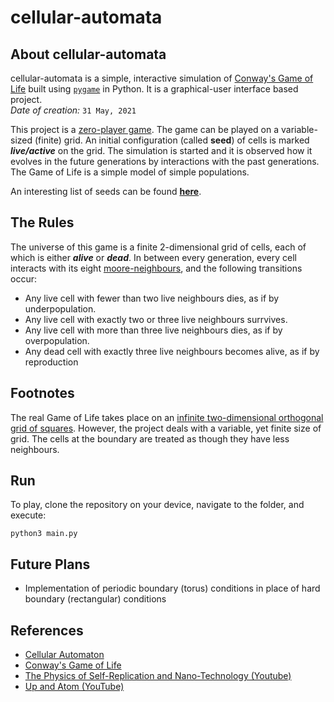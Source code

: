 # cellular-automata

## About cellular-automata

cellular-automata is a simple, interactive simulation of [Conway's Game of Life](https://en.wikipedia.org/wiki/Conway%27s_Game_of_Life) built using [`pygame`](https://www.pygame.org/docs/) in Python. It is a graphical-user interface based project. \
*Date of creation:* `31 May, 2021`

This project is a [zero-player game](https://en.wikipedia.org/wiki/Zero-player_game). The game can be played on a variable-sized (finite) grid. An initial configuration (called <b>seed</b>) of cells is marked *<b>live/active</b>* on the grid. The simulation is started and it is observed how it evolves in the future generations by interactions with the past generations. The Game of Life is a simple model of simple populations.

An interesting list of seeds can be found <b>[here](https://en.wikipedia.org/wiki/Conway%27s_Game_of_Life#Examples_of_patterns)</b>.

## The Rules

The universe of this game is a finite 2-dimensional grid of cells, each of which is either *<b>alive</b>* or *<b>dead</b>*. In between every generation, every cell interacts with its eight [moore-neighbours](https://en.wikipedia.org/wiki/Moore_neighborhood), and the following transitions occur:
- Any live cell with fewer than two live neighbours dies, as if by underpopulation.
- Any live cell with exactly two or three live neighbours surrvives.
- Any live cell with more than three live neighbours dies, as if by overpopulation.
- Any dead cell with exactly three live neighbours becomes alive, as if by reproduction

## Footnotes

The real Game of Life takes place on an [infinite two-dimensional orthogonal grid of squares](https://en.wikipedia.org/wiki/Square_tiling). However, the project deals with a variable, yet finite size of grid. The cells at the boundary are treated as though they have less neighbours.

## Run

To play, clone the repository on your device, navigate to the folder, and execute:

```
python3 main.py
```

## Future Plans

- Implementation of periodic boundary (torus) conditions in place of hard boundary (rectangular) conditions

## References

- [Cellular Automaton](https://en.wikipedia.org/wiki/Cellular_automaton)
- [Conway's Game of Life](https://en.wikipedia.org/wiki/Conway%27s_Game_of_Life)
- [The Physics of Self-Replication and Nano-Technology (Youtube)](https://www.youtube.com/watch?v=0wAYZcqSS60)
- [Up and Atom (YouTube)](https://www.youtube.com/c/UpandAtom)
